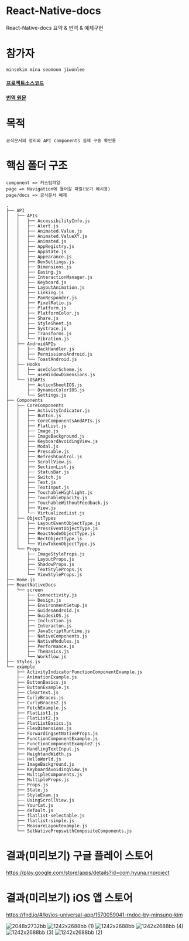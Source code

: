 # React-Native-docs
React-Native-docs 요약 &amp; 번역 &amp; 예제구현

# 참가자

    minsekim mina seomoon jiwonlee

<!-- #### [블로그문서](https://mins97.github.io/rndoc2/) -->

<!-- #### [블로그문서파일](https://github.com/Mins97/rndoc2/blob/gh-pages/index.md) -->

#### [프로젝트소스코드](https://github.com/Mins97/rndoc2)

#### [번역 원문](https://velog.io/@leejiwonn/RN-React-Native-Docs-1-The-Basics)

# 목적

    공식문서의 정리와 API components 실제 구동 확인용

# 핵심 폴더 구조

```
component => 커스텀파일
page => Navigation에 들어갈 파일(보기 예시용)
page/docs => 공식문서 예제

.
├── API
│   ├── APIs
│   │   ├── AccessibilityInfo.js
│   │   ├── Alert.js
│   │   ├── Animated.Value.js
│   │   ├── Animated.ValueXY.js
│   │   ├── Animated.js
│   │   ├── AppRegistry.js
│   │   ├── AppState.js
│   │   ├── Appearance.js
│   │   ├── DevSettings.js
│   │   ├── Dimensions.js
│   │   ├── Easing.js
│   │   ├── InteractionManager.js
│   │   ├── Keyboard.js
│   │   ├── LayoutAnimation.js
│   │   ├── Linking.js
│   │   ├── PanResponder.js
│   │   ├── PixelRatio.js
│   │   ├── Platform.js
│   │   ├── PlatformColor.js
│   │   ├── Share.js
│   │   ├── StyleSheet.js
│   │   ├── Systrace.js
│   │   ├── Transforms.js
│   │   └── Vibration.js
│   ├── AndroidAPIs
│   │   ├── BackHandler.js
│   │   ├── PermissionsAndroid.js
│   │   └── ToastAndroid.js
│   ├── Hooks
│   │   ├── useColorScheme.js
│   │   └── useWindowDimensions.js
│   └── iOSAPIs
│       ├── ActionSheetIOS.js
│       ├── DynamicColorIOS.js
│       └── Settings.js
├── Components
│   ├── CoreComponents
│   │   ├── ActivityIndicator.js
│   │   ├── Button.js
│   │   ├── CoreComponentsAndAPIs.js
│   │   ├── FlatList.js
│   │   ├── Image.js
│   │   ├── ImageBackground.js
│   │   ├── KeyboardAvoidingView.js
│   │   ├── Modal.js
│   │   ├── Pressable.js
│   │   ├── RefreshControl.js
│   │   ├── ScrollView.js
│   │   ├── SectionList.js
│   │   ├── StatusBar.js
│   │   ├── Switch.js
│   │   ├── Text.js
│   │   ├── TextInput.js
│   │   ├── TouchableHighlight.js
│   │   ├── TouchableOpacity.js
│   │   ├── TouchableWithoutFeedback.js
│   │   ├── View.js
│   │   └── VirtualizedList.js
│   ├── ObjectTypes
│   │   ├── LayoutEventObjectType.js
│   │   ├── PressEventObjectType.js
│   │   ├── ReactNodeObjectType.js
│   │   ├── RectObjectType.js
│   │   └── ViewTokenObjectType.js
│   └── Props
│       ├── ImageStyleProps.js
│       ├── LayoutProps.js
│       ├── ShadowProps.js
│       ├── TextStyleProps.js
│       └── ViewStyleProps.js
├── Home.js
├── ReactNativeDocs
│   └── screen
│       ├── Connectivity.js
│       ├── Design.js
│       ├── EnvironmentSetup.js
│       ├── GuidesAndroid.js
│       ├── GuidesiOS.js
│       ├── Inclustion.js
│       ├── Interacton.js
│       ├── JavaScriptRuntime.js
│       ├── NativeComponents.js
│       ├── NativeModules.js
│       ├── Performance.js
│       ├── TheBasics.js
│       └── Workflow.js
├── Styles.js
└── example
    ├── ActivityIndicatorFunctionComponentExample.js
    ├── AnimationExample.js
    ├── ButtonBasics.js
    ├── ButtonExample.js
    ├── Cleartext.js
    ├── CurlyBraces.js
    ├── CurlyBraces2.js
    ├── FetchExample.js
    ├── FlatList1.js
    ├── FlatList2.js
    ├── FlatListBasics.js
    ├── FlexDimensions.js
    ├── ForwardingsetNativeProps.js
    ├── FunctionComponentExample.js
    ├── FunctionComponentExample2.js
    ├── HandlingTextInput.js
    ├── HeightandWidth.js
    ├── HelloWorld.js
    ├── ImageBackground.js
    ├── KeyboardAvoidingView.js
    ├── MultipleComponents.js
    ├── MultipleProps.js
    ├── Props.js
    ├── State.js
    ├── StyleExam.js
    ├── UsingScrollView.js
    ├── YourCat.js
    ├── default.js
    ├── flatlist-selectable.js
    ├── flatlist-simple.js
    ├── MeasureLayoutexample.js
    └── SetNativePropswithCompositeComponents.js

```

# 결과(미리보기) 구글 플레이 스토어

https://play.google.com/store/apps/details?id=com.hyuna.rnproject

# 결과(미리보기) iOS 앱 스토어

https://fnd.io/#/kr/ios-universal-app/1570059041-rndoc-by-minsung-kim

![2048x2732bb](https://user-images.githubusercontent.com/23623248/122731082-e5212400-d2b5-11eb-82cf-b7e4e240220b.png)
![1242x2688bb (1)](https://user-images.githubusercontent.com/23623248/122731150-f4a06d00-d2b5-11eb-98b2-f23a0cfec6cd.png)
![1242x2688bb](https://user-images.githubusercontent.com/23623248/122731041-daff2580-d2b5-11eb-970a-b76d7550c73f.png)
![1242x2688bb (4)](https://user-images.githubusercontent.com/23623248/122731061-e05c7000-d2b5-11eb-872c-f59bbe09afa5.png)
![1242x2688bb (3)](https://user-images.githubusercontent.com/23623248/122731065-e18d9d00-d2b5-11eb-8997-3cdfe5788fba.png)
![1242x2688bb (2)](https://user-images.githubusercontent.com/23623248/122731069-e2beca00-d2b5-11eb-9f23-0167ad067f63.png)
